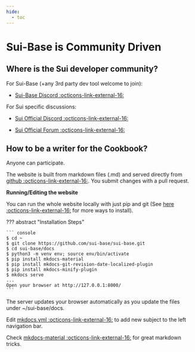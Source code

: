 ```yaml
---
hide:
  - toc
---
```

# Sui-Base is Community Driven

## Where is the Sui developer community?
For Sui-Base (+any 3rd party dev tool welcome to join):

  * [Sui-Base Discord :octicons-link-external-16:](https://discord.com/invite/Erb6SwsVbH)

For Sui specific discussions:

  * [Sui Official Discord :octicons-link-external-16:](https://discord.gg/sui)

  * [Sui Official Forum :octicons-link-external-16:](https://forums.sui.io/)


## How to be a writer for the Cookbook?

Anyone can participate.

The website is built from markdown files (.md) and served directly from [github :octicons-link-external-16:](https://github.com/sui-base/sui-base/tree/main/docs/website). You submit changes with a pull request.

**Running/Editing the website**

You can run the whole website locally with just pip and git (See [here :octicons-link-external-16:](https://squidfunk.github.io/mkdocs-material/getting-started/) for more ways to install).

??? abstract "Installation Steps"

    ``` console
    $ cd ~
    $ git clone https://github.com/sui-base/sui-base.git
    $ cd sui-base/docs
    $ python3 -m venv env; source env/bin/activate
    $ pip install mkdocs-material
    $ pip install mkdocs-git-revision-date-localized-plugin
    $ pip install mkdocs-minify-plugin
    $ mkdocs serve
    ...
    Open your browser at http://127.0.0.1:8000/
    ```

The server updates your browser automatically as you update the files under ~/sui-base/docs.

Edit [mkdocs.yml :octicons-link-external-16:]( https://github.com/sui-base/sui-base/blob/main/docs/mkdocs.yml ) to add new subject to the left navigation bar.

Check [mkdocs-material :octicons-link-external-16:]( https://squidfunk.github.io/mkdocs-material/reference/ ) for great markdown tricks.

